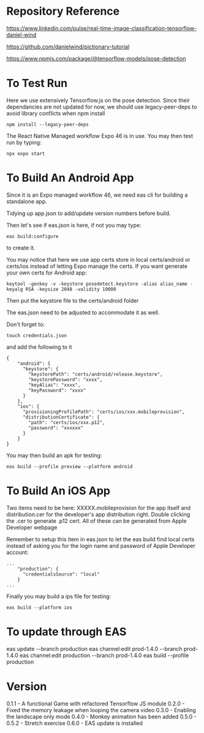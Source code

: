 # Repository Reference

https://www.linkedin.com/pulse/real-time-image-classification-tensorflow-daniel-wind

https://github.com/danielwind/pictionary-tutorial

https://www.npmjs.com/package/@tensorflow-models/pose-detection

# To Test Run

Here we use extensively Tensorflow.js on the pose detection. Since their dependancies are not updated for now, we should use legacy-peer-deps to avoid library conflicts when npm install

```
npm install --legacy-peer-deps
```

The React Native Managed workflow Expo 46 is in use. You may then test run by typing:
```
npx expo start
```

# To Build An Android App

Since it is an Expo managed workflow 46, we need eas cli for building a standalone app.

Tidying up app.json to add/update version numbers before build.

Then let's see if eas.json is here, if not you may type:
```
eas build:configure
```
to create it.

You may notice that here we use app certs store in local certs/android or certs/ios instead of letting Expo manage the certs. If you want generate your own certs for Android app:
```
keytool -genkey -v -keystore posedetect.keystore -alias alias_name -keyalg RSA -keysize 2048 -validity 10000
```

Then put the keystore file to the certs/android folder

The eas.json need to be adjusted to accommodate it as well.

Don't forget to:
```
touch credentials.json
```

and add the following to it
```
{
    "android": {
      "keystore": {
        "keystorePath": "certs/android/release.keystore",
        "keystorePassword": "xxxx",
        "keyAlias": "xxxx",
        "keyPassword": "xxxx"
      }
    },
    "ios": {
      "provisioningProfilePath": "certs/ios/xxx.mobileprovision",
      "distributionCertificate": {
        "path": "certs/ios/xxx.p12",
        "password": "xxxxxx"
      }
    }
}
```

You may then build an apk for testing:
```
eas build --profile preview --platform android
```

# To Build An iOS App

Two items need to be here: XXXXX.mobileprovision for the app itself and distribution.cer for the developer's app distribution right. Double clicking the .cer to generate .p12 cert. All of these can be generated from Apple Developer webpage

Remember to setup this item in eas.json to let the eas build find local certs instead of asking you for the login name and password of Apple Developer account:

```
...
    "production": {
      "credentialsSource": "local"
    }
...
```

Finally you may build a ips file for testing:
```
eas build --platform ios
```

# To update through EAS

eas update --branch production
eas channel:edit prod-1.4.0 --branch prod-1.4.0
eas channel:edit production --branch prod-1.4.0
eas build --profile production

# Version

0.1.1 - A functional Game with refactored Tensorflow JS module
0.2.0 - Fixed the memory leakage when looping the camera video
0.3.0 - Enabling the landscape only mode
0.4.0 - Monkey animation has been added
0.5.0 - 0.5.2 - Stretch exercise
0.6.0 - EAS update is installed